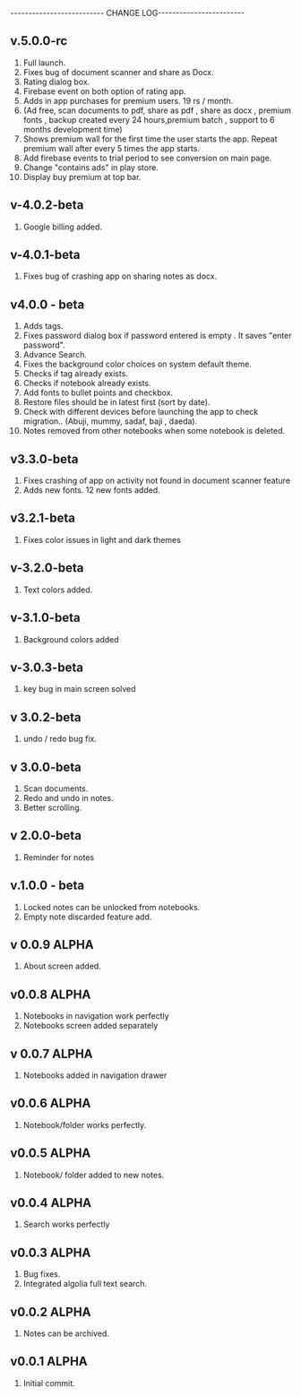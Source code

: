 -------------------------- CHANGE LOG------------------------


v.5.0.0-rc
---------------------------
1) Full launch.
2) Fixes bug of document scanner and share as Docx.
3) Rating dialog box.
4) Firebase event on both option of rating app.
5) Adds in app purchases for premium users. 19 rs / month.
6) (Ad free, scan documents to pdf, share as pdf , share as docx , premium fonts , 
backup created every 24 hours,premium batch , support to 6 months development time)
7) Shows premium wall for the first time the user starts the app. Repeat premium wall after every 5 times the app starts.
8) Add firebase events to trial period to see conversion on main page.
9) Change "contains ads" in play store.
10) Display buy premium at top bar.

v-4.0.2-beta
---------------------------
1) Google billing added.

v-4.0.1-beta
---------------------------
1) Fixes bug of crashing app on sharing notes as docx.


v4.0.0 - beta
---------------------------
1) Adds tags.
2) Fixes password dialog box if password entered is empty . It saves "enter password".
3) Advance Search.
4) Fixes the background color choices on system default theme. 
5) Checks if tag already exists. 
6) Checks if notebook already exists. 
7) Add fonts to bullet points and checkbox. 
8) Restore files should be in latest first (sort by date). 
9) Check with different devices before launching the app to check migration.. (Abuji, mummy, sadaf, baji , daeda).
10) Notes removed from other notebooks when some notebook is deleted.

v3.3.0-beta
---------------------------
1) Fixes crashing of app on activity not found in document scanner feature
2) Adds new fonts. 12 new fonts added.

v3.2.1-beta
----------------------------
1) Fixes color issues in light and dark themes

v-3.2.0-beta
----------------------------
1) Text colors added.

v-3.1.0-beta
-----------------------------
1) Background colors added

v-3.0.3-beta
-----------------------------
1) key bug in main screen solved

v 3.0.2-beta
-------------------------------
1) undo / redo bug fix.

v 3.0.0-beta
-------------------------------
1) Scan documents.
2) Redo and undo in notes.
3) Better scrolling.

v 2.0.0-beta
-------------------------------
1) Reminder for notes

v.1.0.0 - beta
--------------------------------
1) Locked notes can be unlocked from notebooks.
2) Empty note discarded feature add.


v 0.0.9 ALPHA
----------------------------
1) About screen added.

v0.0.8 ALPHA
-----------------------------
1) Notebooks in navigation work perfectly
2) Notebooks screen added separately

v 0.0.7 ALPHA
------------------------------
1) Notebooks added in navigation drawer

v0.0.6 ALPHA
------------------------------
1) Notebook/folder works perfectly.

v0.0.5 ALPHA
-------------------------------
1) Notebook/ folder added to new notes.

v0.0.4 ALPHA
-------------------------------
1) Search works perfectly

v0.0.3 ALPHA
--------------------------------
1) Bug fixes.
2) Integrated algolia full text search.

v0.0.2 ALPHA
---------------------------------
1) Notes can be archived.

 v0.0.1 ALPHA
---------------------------------
1) Initial commit.